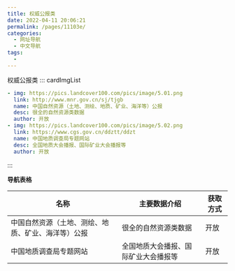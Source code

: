 ```yaml
---
title: 权威公报类
date: 2022-04-11 20:06:21
permalink: /pages/11103e/
categories:
  - 网址导航
  - 中文导航
tags:
  - 
---
```

权威公报类
::: cardImgList
```yaml
- img: https://pics.landcover100.com/pics/image/5.01.png
  link: http://www.mnr.gov.cn/sj/tjgb
  name: 中国自然资源（土地、测绘、地质、矿业、海洋等）公报
  desc: 很全的自然资源类数据
  author: 开放
- img: https://pics.landcover100.com/pics/image/5.02.png
  link: https://www.cgs.gov.cn/ddztt/ddzt
  name: 中国地质调查局专题网站
  desc: 全国地质大会播报、国际矿业大会播报等
  author: 开放
```
:::

**导航表格**

| 名称                                               | 主要数据介绍                         | 获取方式 |
| -------------------------------------------------- | ------------------------------------ | -------- |
| 中国自然资源（土地、测绘、地质、矿业、海洋等）公报 | 很全的自然资源类数据                 | 开放     |
| 中国地质调查局专题网站                             | 全国地质大会播报、国际矿业大会播报等 | 开放     |